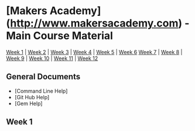 # [Makers Academy] (http://www.makersacademy.com) - Main Course Material

[Week 1](#Week1) | [Week 2](#Week2) | [Week 3](#Week3) | [Week 4](#Week4) | [Week 5](#Week5) | [Week 6](#Week6)
[Week 7](#Week7) | [Week 8](#Week8) | [Week 9](#Week9) | [Week 10](#Week10) | [Week 11](#Week11) | [Week 12](#Week12)

## General Documents

* [Command Line Help]
* [Git Hub Help]
* [Gem Help]

## <a name="Week1">Week 1</a>
